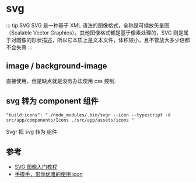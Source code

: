 # svg

::: tip SVG
SVG 是一种基于 XML 语法的图像格式，全称是可缩放矢量图（Scalable Vector Graphics）。其他图像格式都是基于像素处理的，SVG 则是属于对图像的形状描述，所以它本质上是文本文件，体积较小，且不管放大多少倍都不会失真
:::

## image / background-image

直接使用，但是缺点就是没有办法使用 css 控制.

## svg 转为 component 组件

`"build:icons": "./node_modules/.bin/svgr --icon --typescript -d src/app/components/Icons ./src/app/assets/icons "`

Svgr 把 svg 转为 组件

## 参考

- [SVG 图像入门教程](https://www.ruanyifeng.com/blog/2018/08/svg.html)
- [手摸手，带你优雅的使用 icon](https://juejin.im/post/59bb864b5188257e7a427c09)
